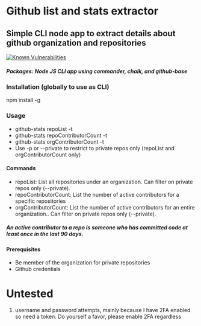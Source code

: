 # Github list and stats extractor
## Simple CLI node app to extract details about github organization and repositories

[![Known Vulnerabilities](https://snyk.io/test/github/aarlaud-snyk/github-stats/badge.svg)](https://snyk.io/test/github/aarlaud-snyk/github-stats)


##### Packages: Node JS CLI app using commander, chalk, and github-base

### Installation (globally to use as CLI)
npm install -g

### Usage
- github-stats repoList <Org name> -t <GitHubToken>
- github-stats repoContributorCount <Org name> <Repo Name> -t <GitHubToken>
- github-stats orgContributorCount <Org name>  -t <GitHubToken>
- Use -p or --private to restrict to private repos only (repoList and orgContributorCount only)

#### Commands
- repoList: List all repositories under an organization. Can filter on private repos only (--private).
- repoContributorCount: List the number of active contributors for a specific repositories
- orgContributorCount: List the number of active contributors for an entire organization.. Can filter on private repos only (--private).

##### An active contributor to a repo is someone who has committed code at least once in the last 90 days.

#### Prerequisites
- Be member of the organization for private repositories
- Github credentials

# Untested
1. username and password attempts, mainly because I have 2FA enabled so need a token. Do yourself a favor, please enable 2FA regardless
